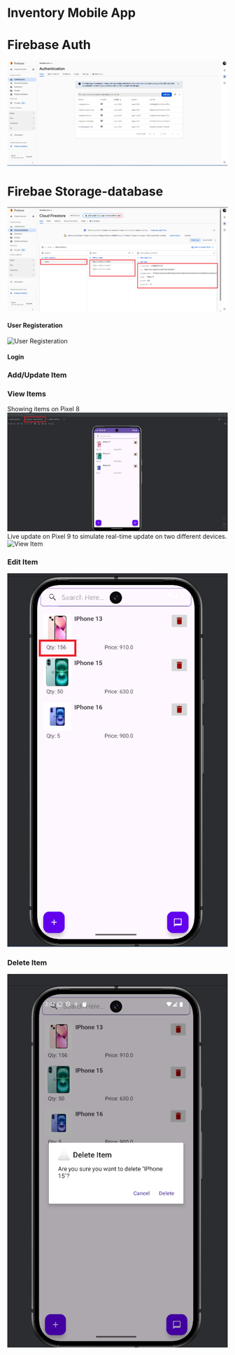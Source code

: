 # Inventory Mobile App

# Firebase Auth

![Firebase Auth](./screenshots/firebase-auth.png)

# Firebae Storage-database

![Firebase Storage](./screenshots/firebase-database.png)

#### User Registeration

![User Registeration](./screenshots/)

#### Login

### Add/Update Item

### View Items

Showing items on Pixel 8
![View Item](./screenshots/items-pixel-8.png)
Live update on Pixel 9 to simulate real-time update on two different devices.
![View Item](./screenshots/items-pixel-9.png.png)

### Edit Item

![Edit Item](./screenshots/Edit.png)

### Delete Item

![Delete Item](./screenshots/delete-item.png)
